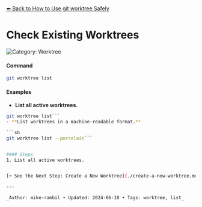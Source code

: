 [⬅️ Back to How to Use git worktree Safely](./how-to-use-git-worktree-safely.md)

# Check Existing Worktrees


![Category: Worktree](https://img.shields.io/badge/Category-Worktree-blue)

#### Command
```sh
git worktree list
```

#### Examples
- **List all active worktrees.**

```sh
git worktree list```
- **List worktrees in a machine-readable format.**

```sh
git worktree list --porcelain```


#### Steps
1. List all active worktrees.


[➡️ See the Next Step: Create a New Worktree](./create-a-new-worktree.md)

---

_Author: mike-rambil • Updated: 2024-06-10 • Tags: worktree, list_
